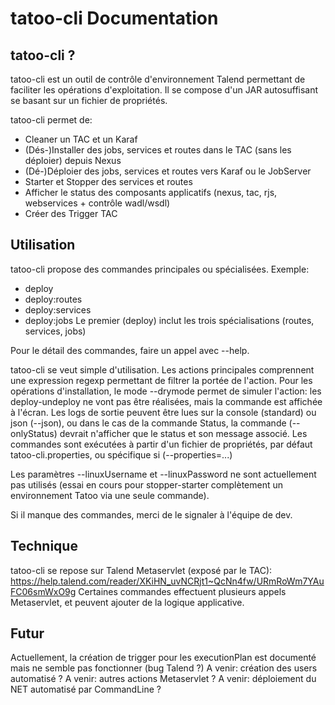 tatoo-cli Documentation
=======================


tatoo-cli ?
-----------
tatoo-cli est un outil de contrôle d'environnement Talend permettant de faciliter les opérations d'exploitation.
Il se compose d'un JAR autosuffisant se basant sur un fichier de propriétés.

tatoo-cli permet de:
* Cleaner un TAC et un Karaf
* (Dés-)Installer des jobs, services et routes dans le TAC (sans les déploier) depuis Nexus
* (Dé-)Déploier des jobs, services et routes vers Karaf ou le JobServer
* Starter et Stopper des services et routes
* Afficher le status des composants applicatifs (nexus, tac, rjs, webservices + contrôle wadl/wsdl)
* Créer des Trigger TAC



Utilisation
-----------

tatoo-cli propose des commandes principales ou spécialisées. Exemple:
* deploy
* deploy:routes
* deploy:services
* deploy:jobs
Le premier (deploy) inclut les trois spécialisations (routes, services, jobs)

Pour le détail des commandes, faire un appel avec --help.


tatoo-cli se veut simple d'utilisation. Les actions principales comprennent une expression regexp permettant de filtrer la portée de l'action.
Pour les opérations d'installation, le mode --drymode permet de simuler l'action: les deploy-undeploy ne vont pas être réalisées, mais la commande est affichée à l'écran.
Les logs de sortie peuvent être lues sur la console (standard) ou json (--json), ou dans le cas de la commande Status, la commande (--onlyStatus) devrait n'afficher que le status et son message associé.
Les commandes sont exécutées à partir d'un fichier de propriétés, par défaut tatoo-cli.properties, ou spécifique si (--properties=...)

Les paramètres --linuxUsername et --linuxPassword ne sont actuellement pas utilisés (essai en cours pour stopper-starter complètement un environnement Tatoo via une seule commande).

Si il manque des commandes, merci de le signaler à l'équipe de dev.


Technique
---------
tatoo-cli se repose sur Talend Metaservlet (exposé par le TAC):
https://help.talend.com/reader/XKiHN_uvNCRjt1~QcNn4fw/URmRoWm7YAuFC06smWxO9g
Certaines commandes effectuent plusieurs appels Metaservlet, et peuvent ajouter de la logique applicative.


Futur
-----
Actuellement, la création de trigger pour les executionPlan est documenté mais ne semble pas fonctionner (bug Talend ?)
A venir: création des users automatisé ?
A venir: autres actions Metaservlet ?
A venir: déploiement du NET automatisé par CommandLine ?

